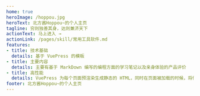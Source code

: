 ```yaml
---
home: true
heroImage: /hoppou.jpg
heroText: 北方酱Hoppou~的个人主页
tagline: 穷则独善其身，达则兼济天下
actionText: 马上进入 →
actionLink: /pages/skill/常用工具软件.md
features:
- title: 技术基础
  details: 基于 VuePress 的模板
- title: 主要内容
  details: 主要有基于 MarkDown 编写的编程方面的学习笔记以及亲身体验的产品评价
- title: 高性能
  details: VuePress 为每个页面预渲染生成静态的 HTML，同时在页面被加载的时候，将作为 SPA 运行。
footer: 北方酱Hoppou~的个人主页
---
```


